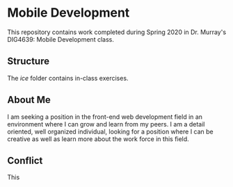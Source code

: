 # Mobile Development
This repository contains work completed during Spring 2020 in Dr. Murray's DIG4639: Mobile Development class.

## Structure
The *ice* folder contains in-class exercises. 

## About Me
 I am seeking a position in the front-end web development field in an environment where I can grow and learn from my peers. I am a detail oriented, well organized individual, looking for a position where I can be creative as well as learn more about the work force in this field.
 
## Conflict
This
